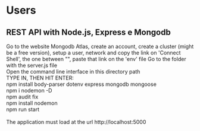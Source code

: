 <h1>Users</h1>
<h2>REST API with Node.js, Express e Mongodb</h2>

Go to the website Mongodb Atlas, create an account, create a cluster (might be a free version), setup a user, network and copy the link on 'Connect Shell', the one between "", paste that link on the 'env' file
Go to the folder with the server.js file<br>
Open the command line interface in this directory path<br>
TYPE IN, THEN HIT ENTER:<br>
npm install body-parser dotenv express mongodb mongoose<br>
npm i nodemon -D<br>
npm audit fix<br>
npm install nodemon<br>
npm run start
<br><br>
The application must load at the url http://localhost:5000